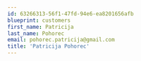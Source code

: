 ```yaml
---
id: 63266313-56f1-47fd-94e6-ea8201656afb
blueprint: customers
first_name: Patricija
last_name: Pohorec
email: pohorec.patricija@gmail.com
title: 'Patricija Pohorec'
---
```

